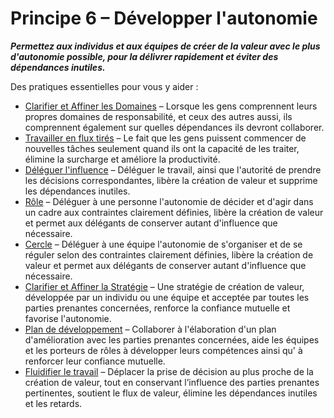 # Principe 6 – Développer l'autonomie


**_Permettez aux individus et aux équipes de créer de la valeur avec le plus d'autonomie possible, pour la délivrer rapidement et éviter des dépendances inutiles._**

Des pratiques essentielles pour vous y aider :

-   [Clarifier et Affiner les Domaines](section:clarify-and-develop-domains) – Lorsque les gens comprennent leurs propres domaines de responsabilité, et ceux des autres aussi, ils comprennent également sur quelles dépendances ils devront collaborer.
-   [Travailler en flux tirés](section:pull-system-for-work) – Le fait que les gens puissent commencer de nouvelles tâches seulement quand ils ont la capacité de les traiter, élimine la surcharge et améliore la productivité.
-   [Déléguer l'influence](section:delegate-influence) – Déléguer le travail, ainsi que l'autorité de prendre les décisions correspondantes, libère la création de valeur et supprime les dépendances inutiles.
-   [Rôle](section:role) – Déléguer à une personne l'autonomie de décider et d'agir dans un cadre aux contraintes clairement définies, libère la création de valeur et permet aux délégants de conserver autant d'influence que nécessaire.
-   [Cercle](section:circle) – Déléguer à une équipe l'autonomie de s'organiser et de se réguler selon des contraintes clairement définies, libère la création de valeur et permet aux délégants de conserver autant d'influence que nécessaire.
-   [Clarifier et Affiner la Stratégie](section:clarify-and-develop-strategy) –  Une stratégie de création de valeur, développée par un individu ou une équipe et acceptée par toutes les parties prenantes concernées, renforce la confiance mutuelle et favorise l'autonomie.
-   [Plan de développement](section:development-plan) – Collaborer à l'élaboration d'un plan d'amélioration avec les parties prenantes concernées, aide les équipes et les porteurs de rôles à développer leurs compétences ainsi qu' à renforcer leur confiance mutuelle.
-   [Fluidifier le travail](section:align-flow) – Déplacer la prise de décision au plus proche de la création de valeur, tout en conservant l’influence des parties prenantes pertinentes, soutient le flux de valeur, élimine les dépendances inutiles et les retards.

